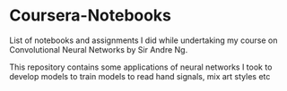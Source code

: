 # Coursera-Notebooks
List of notebooks and assignments I did while undertaking my course on Convolutional Neural Networks by Sir Andre Ng. 

This repository contains some applications of neural networks I took to develop models to train models to read hand signals, mix art styles etc 
